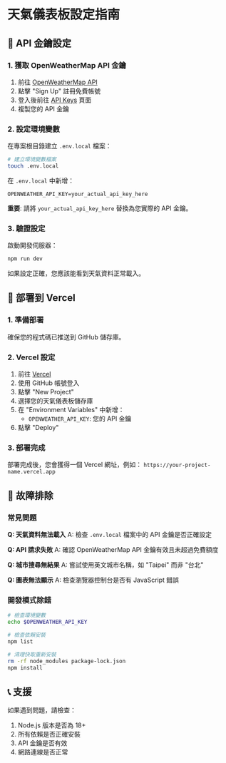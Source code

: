 # 天氣儀表板設定指南

## 🔑 API 金鑰設定

### 1. 獲取 OpenWeatherMap API 金鑰

1. 前往 [OpenWeatherMap API](https://openweathermap.org/api)
2. 點擊 "Sign Up" 註冊免費帳號
3. 登入後前往 [API Keys](https://home.openweathermap.org/api_keys) 頁面
4. 複製您的 API 金鑰

### 2. 設定環境變數

在專案根目錄建立 `.env.local` 檔案：

```bash
# 建立環境變數檔案
touch .env.local
```

在 `.env.local` 中新增：

```env
OPENWEATHER_API_KEY=your_actual_api_key_here
```

**重要**: 請將 `your_actual_api_key_here` 替換為您實際的 API 金鑰。

### 3. 驗證設定

啟動開發伺服器：

```bash
npm run dev
```

如果設定正確，您應該能看到天氣資料正常載入。

## 🚀 部署到 Vercel

### 1. 準備部署

確保您的程式碼已推送到 GitHub 儲存庫。

### 2. Vercel 設定

1. 前往 [Vercel](https://vercel.com/)
2. 使用 GitHub 帳號登入
3. 點擊 "New Project"
4. 選擇您的天氣儀表板儲存庫
5. 在 "Environment Variables" 中新增：
   - `OPENWEATHER_API_KEY`: 您的 API 金鑰
6. 點擊 "Deploy"

### 3. 部署完成

部署完成後，您會獲得一個 Vercel 網址，例如：
`https://your-project-name.vercel.app`

## 🔧 故障排除

### 常見問題

**Q: 天氣資料無法載入**
A: 檢查 `.env.local` 檔案中的 API 金鑰是否正確設定

**Q: API 請求失敗**
A: 確認 OpenWeatherMap API 金鑰有效且未超過免費額度

**Q: 城市搜尋無結果**
A: 嘗試使用英文城市名稱，如 "Taipei" 而非 "台北"

**Q: 圖表無法顯示**
A: 檢查瀏覽器控制台是否有 JavaScript 錯誤

### 開發模式除錯

```bash
# 檢查環境變數
echo $OPENWEATHER_API_KEY

# 檢查依賴安裝
npm list

# 清理快取重新安裝
rm -rf node_modules package-lock.json
npm install
```

## 📞 支援

如果遇到問題，請檢查：
1. Node.js 版本是否為 18+ 
2. 所有依賴是否正確安裝
3. API 金鑰是否有效
4. 網路連線是否正常
